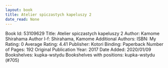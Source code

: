 ```yaml
---
layout: book
title: Atelier spiczastych kapeluszy 2
date_read: None
---
```


Book Id: 53109629
Title: Atelier spiczastych kapeluszy 2
Author: Kamome Shirahama
Author l-f: Shirahama, Kamome
Additional Authors: 
ISBN: 
My Rating: 0
Average Rating: 4.41
Publisher: Kotori
Binding: Paperback
Number of Pages: 192
Original Publication Year: 2017
Date Added: 2020/01/09
Bookshelves: kupka-wstydu
Bookshelves with positions: kupka-wstydu (#705)

